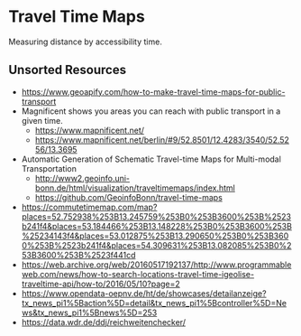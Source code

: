 # Travel Time Maps

Measuring distance by accessibility time.

## Unsorted Resources

- https://www.geoapify.com/how-to-make-travel-time-maps-for-public-transport
- Magnificent shows you areas you can reach with public transport in a given time.
  - https://www.mapnificent.net/
  - https://www.mapnificent.net/berlin/#9/52.8501/12.4283/3540/52.5256/13.3695
- Automatic Generation of Schematic Travel-time Maps for Multi-modal Transportation
  - http://www2.geoinfo.uni-bonn.de/html/visualization/traveltimemaps/index.html
  - https://github.com/GeoinfoBonn/travel-time-maps
- https://commutetimemap.com/map?places=52.752938%253B13.245759%253B0%253B3600%253B%2523b241f4&places=53.184466%253B13.148228%253B0%253B3600%253B%25234143f4&places=53.012875%253B13.290650%253B0%253B3600%253B%2523b241f4&places=54.309631%253B13.082085%253B0%253B3600%253B%2523f441cd
- https://web.archive.org/web/20160517192137/http://www.programmableweb.com/news/how-to-search-locations-travel-time-igeolise-traveltime-api/how-to/2016/05/10?page=2
- https://www.opendata-oepnv.de/ht/de/showcases/detailanzeige?tx_news_pi1%5Baction%5D=detail&tx_news_pi1%5Bcontroller%5D=News&tx_news_pi1%5Bnews%5D=253
- https://data.wdr.de/ddj/reichweitenchecker/
